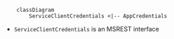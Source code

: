 ```mermaid
    classDiagram
        ServiceClientCredentials <|-- AppCredentials
```
- `ServiceClientCredentials` is an MSREST interface